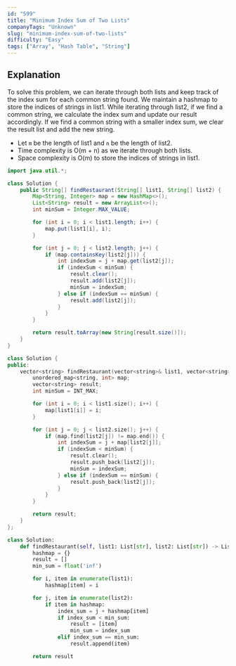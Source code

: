 ```yaml
---
id: "599"
title: "Minimum Index Sum of Two Lists"
companyTags: "Unknown"
slug: "minimum-index-sum-of-two-lists"
difficulty: "Easy"
tags: ["Array", "Hash Table", "String"]
---
```


## Explanation
To solve this problem, we can iterate through both lists and keep track of the index sum for each common string found. We maintain a hashmap to store the indices of strings in list1. While iterating through list2, if we find a common string, we calculate the index sum and update our result accordingly. If we find a common string with a smaller index sum, we clear the result list and add the new string.

- Let `m` be the length of list1 and `n` be the length of list2.
- Time complexity is O(m + n) as we iterate through both lists.
- Space complexity is O(m) to store the indices of strings in list1.
```java
import java.util.*;

class Solution {
    public String[] findRestaurant(String[] list1, String[] list2) {
        Map<String, Integer> map = new HashMap<>();
        List<String> result = new ArrayList<>();
        int minSum = Integer.MAX_VALUE;

        for (int i = 0; i < list1.length; i++) {
            map.put(list1[i], i);
        }

        for (int j = 0; j < list2.length; j++) {
            if (map.containsKey(list2[j])) {
                int indexSum = j + map.get(list2[j]);
                if (indexSum < minSum) {
                    result.clear();
                    result.add(list2[j]);
                    minSum = indexSum;
                } else if (indexSum == minSum) {
                    result.add(list2[j]);
                }
            }
        }

        return result.toArray(new String[result.size()]);
    }
}
```

```cpp
class Solution {
public:
    vector<string> findRestaurant(vector<string>& list1, vector<string>& list2) {
        unordered_map<string, int> map;
        vector<string> result;
        int minSum = INT_MAX;

        for (int i = 0; i < list1.size(); i++) {
            map[list1[i]] = i;
        }

        for (int j = 0; j < list2.size(); j++) {
            if (map.find(list2[j]) != map.end()) {
                int indexSum = j + map[list2[j]];
                if (indexSum < minSum) {
                    result.clear();
                    result.push_back(list2[j]);
                    minSum = indexSum;
                } else if (indexSum == minSum) {
                    result.push_back(list2[j]);
                }
            }
        }

        return result;
    }
};
```

```python
class Solution:
    def findRestaurant(self, list1: List[str], list2: List[str]) -> List[str]:
        hashmap = {}
        result = []
        min_sum = float('inf')

        for i, item in enumerate(list1):
            hashmap[item] = i

        for j, item in enumerate(list2):
            if item in hashmap:
                index_sum = j + hashmap[item]
                if index_sum < min_sum:
                    result = [item]
                    min_sum = index_sum
                elif index_sum == min_sum:
                    result.append(item)

        return result
```